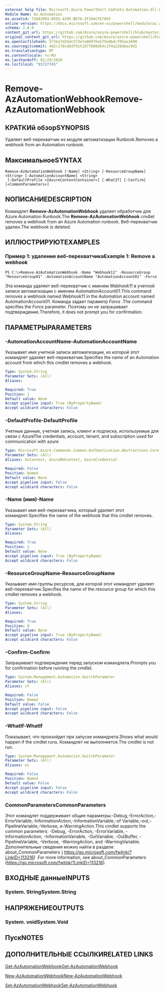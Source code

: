 ```yaml
---
external help file: Microsoft.Azure.PowerShell.Cmdlets.Automation.dll-Help.xml
Module Name: Az.Automation
ms.assetid: 71043093-DEE5-4395-B67A-2F104CF67893
online version: https://docs.microsoft.com/en-us/powershell/module/az.automation/remove-azautomationwebhook
schema: 2.0.0
content_git_url: https://github.com/Azure/azure-powershell/blob/master/src/Automation/Automation/help/Remove-AzAutomationWebhook.md
original_content_git_url: https://github.com/Azure/azure-powershell/blob/master/src/Automation/Automation/help/Remove-AzAutomationWebhook.md
ms.openlocfilehash: 5f3ba7d2bdc573e7a08976e575e86dcf05ae3400
ms.sourcegitcommit: 4d2c178cd6df9151877b08d54c1f4a228dbec9d1
ms.translationtype: MT
ms.contentlocale: ru-RU
ms.lasthandoff: 01/29/2020
ms.locfileid: "93727745"
---
```

# <span data-ttu-id="c3f60-101">Remove-AzAutomationWebhook</span><span class="sxs-lookup"><span data-stu-id="c3f60-101">Remove-AzAutomationWebhook</span></span>

## <span data-ttu-id="c3f60-102">КРАТКИй обзор</span><span class="sxs-lookup"><span data-stu-id="c3f60-102">SYNOPSIS</span></span>
<span data-ttu-id="c3f60-103">Удаляет веб-перехватчик из модуля автоматизации Runbook.</span><span class="sxs-lookup"><span data-stu-id="c3f60-103">Removes a webhook from an Automation runbook.</span></span>

## <span data-ttu-id="c3f60-104">Максимальное</span><span class="sxs-lookup"><span data-stu-id="c3f60-104">SYNTAX</span></span>

```
Remove-AzAutomationWebhook [-Name] <String> [-ResourceGroupName] <String> [-AutomationAccountName] <String>
 [-DefaultProfile <IAzureContextContainer>] [-WhatIf] [-Confirm] [<CommonParameters>]
```

## <span data-ttu-id="c3f60-105">NОПИСАНИЕ</span><span class="sxs-lookup"><span data-stu-id="c3f60-105">DESCRIPTION</span></span>
<span data-ttu-id="c3f60-106">Командлет **Remove-AzAutomationWebhook** удаляет обработчик для Azure Automation Runbook.</span><span class="sxs-lookup"><span data-stu-id="c3f60-106">The **Remove-AzAutomationWebhook** cmdlet removes a webhook from an Azure Automation runbook.</span></span>
<span data-ttu-id="c3f60-107">Веб-перехватчик удален.</span><span class="sxs-lookup"><span data-stu-id="c3f60-107">The webhook is deleted.</span></span>

## <span data-ttu-id="c3f60-108">ИЛЛЮСТРИРУЮТ</span><span class="sxs-lookup"><span data-stu-id="c3f60-108">EXAMPLES</span></span>

### <span data-ttu-id="c3f60-109">Пример 1: удаление веб-перехватчика</span><span class="sxs-lookup"><span data-stu-id="c3f60-109">Example 1: Remove a webhook</span></span>
```
PS C:\>Remove-AzAutomationWebhook -Name "Webhook11" -ResourceGroup "ResourceGroup01" -AutomationAccountName "AutomationAccount01" -Force
```

<span data-ttu-id="c3f60-110">Эта команда удаляет веб-перехватчик с именем Webhook11 в учетной записи автоматизации с именем AutomationAccount01.</span><span class="sxs-lookup"><span data-stu-id="c3f60-110">This command removes a webhook named Webhook11 in the Automation account named AutomationAccount01.</span></span>
<span data-ttu-id="c3f60-111">Команда задает параметр *Force* .</span><span class="sxs-lookup"><span data-stu-id="c3f60-111">The command specifies the *Force* parameter.</span></span>
<span data-ttu-id="c3f60-112">Поэтому он не запрашивает подтверждение.</span><span class="sxs-lookup"><span data-stu-id="c3f60-112">Therefore, it does not prompt you for confirmation.</span></span>

## <span data-ttu-id="c3f60-113">ПАРАМЕТРЫ</span><span class="sxs-lookup"><span data-stu-id="c3f60-113">PARAMETERS</span></span>

### <span data-ttu-id="c3f60-114">-AutomationAccountName</span><span class="sxs-lookup"><span data-stu-id="c3f60-114">-AutomationAccountName</span></span>
<span data-ttu-id="c3f60-115">Указывает имя учетной записи автоматизации, из которой этот командлет удаляет веб-перехватчик.</span><span class="sxs-lookup"><span data-stu-id="c3f60-115">Specifies the name of an Automation account from which this cmdlet removes a webhook.</span></span>

```yaml
Type: System.String
Parameter Sets: (All)
Aliases:

Required: True
Position: 1
Default value: None
Accept pipeline input: True (ByPropertyName)
Accept wildcard characters: False
```

### <span data-ttu-id="c3f60-116">-DefaultProfile</span><span class="sxs-lookup"><span data-stu-id="c3f60-116">-DefaultProfile</span></span>
<span data-ttu-id="c3f60-117">Учетные данные, учетная запись, клиент и подписка, используемые для связи с Azure</span><span class="sxs-lookup"><span data-stu-id="c3f60-117">The credentials, account, tenant, and subscription used for communication with azure</span></span>

```yaml
Type: Microsoft.Azure.Commands.Common.Authentication.Abstractions.Core.IAzureContextContainer
Parameter Sets: (All)
Aliases: AzContext, AzureRmContext, AzureCredential

Required: False
Position: Named
Default value: None
Accept pipeline input: False
Accept wildcard characters: False
```

### <span data-ttu-id="c3f60-118">-Name (имя)</span><span class="sxs-lookup"><span data-stu-id="c3f60-118">-Name</span></span>
<span data-ttu-id="c3f60-119">Указывает имя веб-перехватчика, который удаляет этот командлет.</span><span class="sxs-lookup"><span data-stu-id="c3f60-119">Specifies the name of the webhook that this cmdlet removes.</span></span>

```yaml
Type: System.String
Parameter Sets: (All)
Aliases:

Required: True
Position: 2
Default value: None
Accept pipeline input: True (ByPropertyName)
Accept wildcard characters: False
```

### <span data-ttu-id="c3f60-120">-ResourceGroupName</span><span class="sxs-lookup"><span data-stu-id="c3f60-120">-ResourceGroupName</span></span>
<span data-ttu-id="c3f60-121">Указывает имя группы ресурсов, для которой этот командлет удаляет веб-перехватчик.</span><span class="sxs-lookup"><span data-stu-id="c3f60-121">Specifies the name of the resource group for which this cmdlet removes a webhook.</span></span>

```yaml
Type: System.String
Parameter Sets: (All)
Aliases:

Required: True
Position: 0
Default value: None
Accept pipeline input: True (ByPropertyName)
Accept wildcard characters: False
```

### <span data-ttu-id="c3f60-122">-Confirm</span><span class="sxs-lookup"><span data-stu-id="c3f60-122">-Confirm</span></span>
<span data-ttu-id="c3f60-123">Запрашивает подтверждение перед запуском командлета.</span><span class="sxs-lookup"><span data-stu-id="c3f60-123">Prompts you for confirmation before running the cmdlet.</span></span>

```yaml
Type: System.Management.Automation.SwitchParameter
Parameter Sets: (All)
Aliases: cf

Required: False
Position: Named
Default value: False
Accept pipeline input: False
Accept wildcard characters: False
```

### <span data-ttu-id="c3f60-124">-WhatIf</span><span class="sxs-lookup"><span data-stu-id="c3f60-124">-WhatIf</span></span>
<span data-ttu-id="c3f60-125">Показывает, что произойдет при запуске командлета.</span><span class="sxs-lookup"><span data-stu-id="c3f60-125">Shows what would happen if the cmdlet runs.</span></span>
<span data-ttu-id="c3f60-126">Командлет не выполняется.</span><span class="sxs-lookup"><span data-stu-id="c3f60-126">The cmdlet is not run.</span></span>

```yaml
Type: System.Management.Automation.SwitchParameter
Parameter Sets: (All)
Aliases: wi

Required: False
Position: Named
Default value: False
Accept pipeline input: False
Accept wildcard characters: False
```

### <span data-ttu-id="c3f60-127">CommonParameters</span><span class="sxs-lookup"><span data-stu-id="c3f60-127">CommonParameters</span></span>
<span data-ttu-id="c3f60-128">Этот командлет поддерживает общие параметры:-Debug,-ErrorAction,-ErrorVariable,-InformationAction,-InformationVariable,-of Variable,-out,-PipelineVariable,-Verbose, и-WarningAction.</span><span class="sxs-lookup"><span data-stu-id="c3f60-128">This cmdlet supports the common parameters: -Debug, -ErrorAction, -ErrorVariable, -InformationAction, -InformationVariable, -OutVariable, -OutBuffer, -PipelineVariable, -Verbose, -WarningAction, and -WarningVariable.</span></span> <span data-ttu-id="c3f60-129">Дополнительные сведения можно найти в разделе about_CommonParameters ( https://go.microsoft.com/fwlink/?LinkID=113216) .</span><span class="sxs-lookup"><span data-stu-id="c3f60-129">For more information, see about_CommonParameters (https://go.microsoft.com/fwlink/?LinkID=113216).</span></span>

## <span data-ttu-id="c3f60-130">ВХОДНЫЕ данные</span><span class="sxs-lookup"><span data-stu-id="c3f60-130">INPUTS</span></span>

### <span data-ttu-id="c3f60-131">System. String</span><span class="sxs-lookup"><span data-stu-id="c3f60-131">System.String</span></span>

## <span data-ttu-id="c3f60-132">НАПРЯЖЕНИЕ</span><span class="sxs-lookup"><span data-stu-id="c3f60-132">OUTPUTS</span></span>

### <span data-ttu-id="c3f60-133">System. void</span><span class="sxs-lookup"><span data-stu-id="c3f60-133">System.Void</span></span>

## <span data-ttu-id="c3f60-134">Пуск</span><span class="sxs-lookup"><span data-stu-id="c3f60-134">NOTES</span></span>

## <span data-ttu-id="c3f60-135">ДОПОЛНИТЕЛЬНЫЕ ССЫЛКИ</span><span class="sxs-lookup"><span data-stu-id="c3f60-135">RELATED LINKS</span></span>

[<span data-ttu-id="c3f60-136">Get-AzAutomationWebhook</span><span class="sxs-lookup"><span data-stu-id="c3f60-136">Get-AzAutomationWebhook</span></span>](./Get-AzAutomationWebhook.md)

[<span data-ttu-id="c3f60-137">New-AzAutomationWebhook</span><span class="sxs-lookup"><span data-stu-id="c3f60-137">New-AzAutomationWebhook</span></span>](./New-AzAutomationWebhook.md)

[<span data-ttu-id="c3f60-138">Set-AzAutomationWebhook</span><span class="sxs-lookup"><span data-stu-id="c3f60-138">Set-AzAutomationWebhook</span></span>](./Set-AzAutomationWebhook.md)


